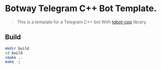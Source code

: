# Botway Telegram C++ Bot Template.

> This is a template for a Telegram C++ bot With [tgbot-cpp](https://github.com/reo7sp/tgbot-cpp) library.

## Build

```bash
mkdir build
cd build
cmake ..
make -j
```
